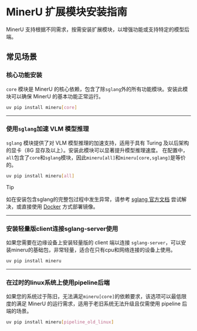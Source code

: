 # MinerU 扩展模块安装指南
MinerU 支持根据不同需求，按需安装扩展模块，以增强功能或支持特定的模型后端。

## 常见场景

### 核心功能安装
`core` 模块是 MinerU 的核心依赖，包含了除`sglang`外的所有功能模块。安装此模块可以确保 MinerU 的基本功能正常运行。
```bash
uv pip install mineru[core]
```

---

### 使用`sglang`加速 VLM 模型推理
`sglang` 模块提供了对 VLM 模型推理的加速支持，适用于具有 Turing 及以后架构的显卡（8G 显存及以上）。安装此模块可以显著提升模型推理速度。
在配置中，`all`包含了`core`和`sglang`模块，因此`mineru[all]`和`mineru[core,sglang]`是等价的。
```bash
uv pip install mineru[all]
```
> [!TIP]
> 如在安装包含sglang的完整包过程中发生异常，请参考 [sglang 官方文档](https://docs.sglang.ai/start/install.html) 尝试解决，或直接使用 [Docker](./docker_deployment.md) 方式部署镜像。

---

### 安装轻量版client连接sglang-server使用
如果您需要在边缘设备上安装轻量版的 client 端以连接 `sglang-server`，可以安装mineru的基础包，非常轻量，适合在只有cpu和网络连接的设备上使用。
```bash
uv pip install mineru
```

---

### 在过时的linux系统上使用pipeline后端
如果您的系统过于陈旧，无法满足`mineru[core]`的依赖要求，该选项可以最低限度的满足 MinerU 的运行需求，适用于老旧系统无法升级且仅需使用 pipeline 后端的场景。
```bash
uv pip install mineru[pipeline_old_linux]
```